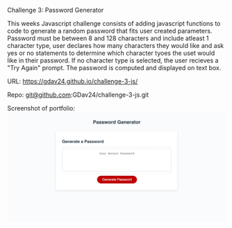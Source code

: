 Challenge 3: Password Generator  

This weeks Javascript challenge consists of adding javascript functions to code to generate a random password that fits user created parameters. Password must be between 8 and 128 characters and include atleast 1 character type, user declares how many characters they would like and ask yes or no statements to determine which character tyoes the uset would like in their password. If no character type is selected, the user recieves a "Try Again" prompt. The password is computed and displayed on text box.

URL:
https://gdav24.github.io/challenge-3-js/

Repo:
git@github.com:GDav24/challenge-3-js.git

Screenshot of portfolio:
![alt text](./screenshot.png)